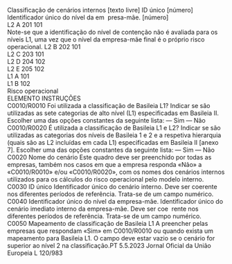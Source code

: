  
Classificação de 
cenários internos 
[texto livre]  ID único 
[número]  Identificador único do nível da em ­
presa-mãe. 
[número]  
L2 A  201  101  
Note-se que a identificação do nível de 
contenção não é avaliada para os níveis 
L1, uma vez que o nível da empresa-mãe 
final é o próprio risco operacional.  L2 B  202  101  
L2 C  203  101  
L2 D  204  102  
L2 E  205  102  
L1 A  101  
L1 B  102  
Risco operacional  
ELEMENTO  INSTRUÇÕES  
C0010/R0010  Foi utilizada a classificação de 
Basileia L1?  Indicar se são utilizadas as sete categorias de alto nível (L1) especificadas em 
Basileia II. 
Escolher uma das opções constantes da seguinte lista: 
— Sim 
— Não  
C0010/R0020  É utilizada a classificação de 
Basileia L1 e L2?  Indicar se são utilizadas as categorias dos níveis de Basileia 1 e 2 e a respetiva 
hierarquia (quais são as L2 incluídas em cada L1) especificadas em Basileia II 
[anexo 7]. 
Escolher uma das opções constantes da seguinte lista: 
— Sim 
— Não  
C0020  Nome do cenário  Este quadro deve ser preenchido por todas as empresas, também nos casos em 
que a empresa responda «Não» a «C0010/R0010» e/ou «C0010/R0020», com os 
nomes dos cenários internos utilizados para os cálculos do risco operacional pelo 
modelo interno.  
C0030  ID único  Identificador único do cenário interno. Deve ser coerente nos diferentes períodos 
de referência. Trata-se de um campo numérico.  
C0040  Identificador único do nível da 
empresa-mãe.  Identificador único do cenário imediato interno da empresa-mãe. Deve ser coe ­
rente nos diferentes períodos de referência. Trata-se de um campo numérico.  
C0050  Mapeamento de classificação 
de Basileia L1  A preencher pelas empresas que respondam «Sim» em C0010/R0010 ou quando 
exista um mapeamento para Basileia L1. O campo deve estar vazio se o cenário 
for superior ao nível 2 na classificação.PT  5.5.2023 Jornal Oficial da União Europeia L 120/983